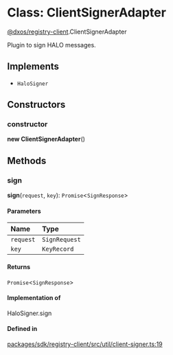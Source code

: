 # Class: ClientSignerAdapter

[@dxos/registry-client](../modules/dxos_registry_client.md).ClientSignerAdapter

Plugin to sign HALO messages.

## Implements

- `HaloSigner`

## Constructors

### constructor

**new ClientSignerAdapter**()

## Methods

### sign

**sign**(`request`, `key`): `Promise`<`SignResponse`\>

#### Parameters

| Name | Type |
| :------ | :------ |
| `request` | `SignRequest` |
| `key` | `KeyRecord` |

#### Returns

`Promise`<`SignResponse`\>

#### Implementation of

HaloSigner.sign

#### Defined in

[packages/sdk/registry-client/src/util/client-signer.ts:19](https://github.com/dxos/dxos/blob/main/packages/sdk/registry-client/src/util/client-signer.ts#L19)
